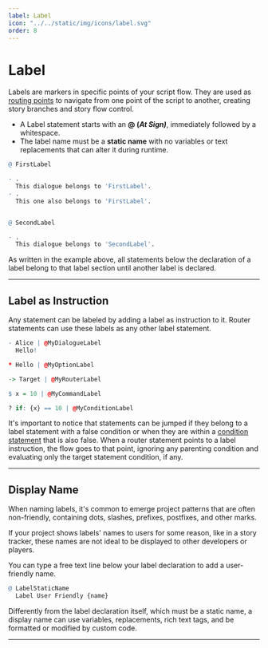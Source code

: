 ```yaml
---
label: Label
icon: "../../static/img/icons/label.svg"
order: 8
---
```

# Label

Labels are markers in specific points of your script flow. They are used as [routing points](../Router/) to navigate from one point of the script to another, creating story branches and story flow control.

- A Label statement starts with an **@ (_At Sign)_**, immediately followed by a whitespace.
- The label name must be a **static name** with no variables or text replacements that can alter it during runtime.

```q #1,9
@ FirstLabel

- .
  This dialogue belongs to 'FirstLabel'.
- .
  This one also belongs to 'FirstLabel'.


@ SecondLabel

- .
  This dialogue belongs to 'SecondLabel'.
```

As written in the example above, all statements below the declaration of a label belong to that label section until another label is declared.

---

## Label as Instruction
Any statement can be labeled by adding a label as instruction to it. Router statements can use these labels as any other label statement.

```q
- Alice | @MyDialogueLabel
  Hello!

* Hello | @MyOptionLabel

-> Target | @MyRouterLabel

$ x = 10 | @MyCommandLabel

? if: {x} == 10 | @MyConditionLabel
```

It's important to notice that statements can be jumped if they belong to a label statement with a false condition or when they are within a [condition statement](../Condition/) that is also false. When a router statement points to a label instruction, the flow goes to that point, ignoring any parenting condition and evaluating only the target statement condition, if any.

---

## Display Name
When naming labels, it's common to emerge project patterns that are often non-friendly, containing dots, slashes, prefixes, postfixes, and other marks.

If your project shows labels' names to users for some reason, like in a story tracker, these names are not ideal to be displayed to other developers or players.

You can type a free text line below your label declaration to add a user-friendly name.

```q
@ LabelStaticName
  Label User Friendly {name}
```

Differently from the label declaration itself, which must be a static name, a display name can use variables, replacements, rich text tags, and be formatted or modified by custom code.

---
